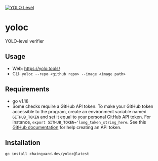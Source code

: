 [![YOLO Level](https://img.shields.io/badge/YOLO-1-green)](https://yolo.tools)

# yoloc

YOLO-level verifier

## Usage

* Web: https://yolo.tools/
* CLI: `yoloc --repo <github repo> --image <image path>`

## Requirements

* go v1.18
* Some checks require a GitHub API token. To make your GitHub token accessible to the program, create an environment variable named `GITHUB_TOKEN` and set it equal to your personal GitHub API token. For instance, `export GITHUB_TOKEN='long_token_string_here`. See this [GitHub documentation](https://docs.github.com/en/authentication/keeping-your-account-and-data-secure/creating-a-personal-access-token) for help creating an API token.

## Installation

```
go install chainguard.dev/yoloc@latest
```
